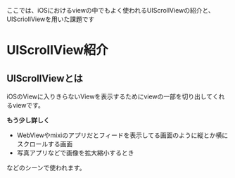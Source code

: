 ここでは、iOSにおけるviewの中でもよく使われるUIScrollViewの紹介と、UIScriollViewを用いた課題です

# UIScrollView紹介
## UIScrollViewとは
iOSのViewに入りきらないViewを表示するためにviewの一部を切り出してくれるviewです。

**もう少し詳しく**
- WebViewやmixiのアプリだとフィードを表示してる画面のように縦とか横にスクロールする画面
- 写真アプリなどで画像を拡大縮小するとき

などのシーンで使われます。